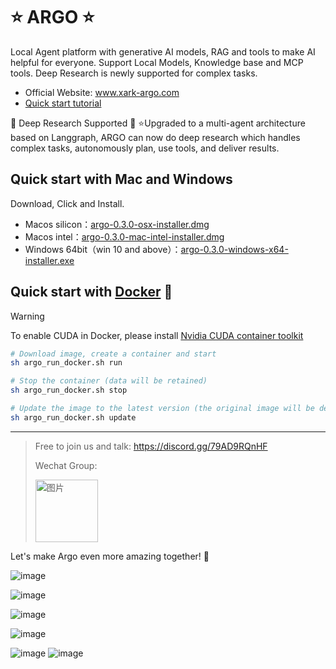 # ⭐ ARGO ⭐
Local Agent platform with generative AI models, RAG and tools to make AI helpful for everyone.
Support Local Models, Knowledge base and MCP tools. Deep Research is newly supported for complex tasks.
- Official Website: www.xark-argo.com
- [Quick start tutorial](https://docs.xark-argo.com/getting-started)

🎉 Deep Research Supported 🎉
⭐️Upgraded to a multi-agent architecture based on Langgraph, ARGO can now do deep research which handles complex tasks, autonomously plan, use tools, and deliver results.

## Quick start with Mac and Windows
Download, Click and Install.

- Macos silicon：[argo-0.3.0-osx-installer.dmg](https://github.com/xark-argo/argo/releases/download/v0.3.0/argo-0.3.0-osx-installer.dmg)
- Macos intel：[argo-0.3.0-mac-intel-installer.dmg](https://github.com/xark-argo/argo/releases/download/v0.3.0/argo-0.3.0-mac-intel-installer.dmg)
- Windows 64bit（win 10 and above）：[argo-0.3.0-windows-x64-installer.exe](https://github.com/xark-argo/argo/releases/download/v0.3.0/argo-0.3.0-windows-installer.exe)

## Quick start with [Docker](https://www.docker.com/) 🐳

> [!WARNING]  
> To enable CUDA in Docker, please install 
> [Nvidia CUDA container toolkit](https://docs.nvidia.com/dgx/nvidia-container-runtime-upgrade/)


  ```bash
  # Download image, create a container and start
  sh argo_run_docker.sh run
  
  # Stop the container (data will be retained)
  sh argo_run_docker.sh stop
  
  # Update the image to the latest version (the original image will be deleted)
  sh argo_run_docker.sh update
  ```

---
> Free to join us and talk: https://discord.gg/79AD9RQnHF
> 
> Wechat Group:
>
> <img src="https://github.com/user-attachments/assets/10454f62-85d1-4990-981f-4232194619aa" alt="图片" style="width:100px;height:100px;">


Let's make Argo even more amazing together! 💪

![image](https://github.com/user-attachments/assets/f9511955-3de5-48da-900d-1d4a1808e08d)

![image](https://github.com/user-attachments/assets/26aa3d81-9e4e-43b5-abb5-09dc2699d001)

![image](https://github.com/user-attachments/assets/4e4d6413-c821-43d1-ab8f-75eb65b60539)

![image](https://github.com/user-attachments/assets/9e2a069f-7a22-498d-a24d-ee7d4ca7ace0)

![image](https://github.com/user-attachments/assets/57ce6ead-cda8-4493-8a0d-f827ba1d8194)
![image](https://github.com/user-attachments/assets/e656989b-b09e-40ee-9c20-8e22c1caeabc)

